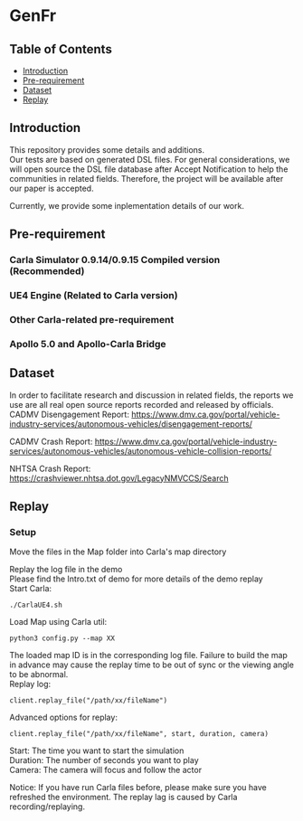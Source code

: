 # GenFr


## Table of Contents

- [Introduction](#introduction)
- [Pre-requirement](#pre-requirement)
- [Dataset](#Dataset)
- [Replay](#Replay)

  
## Introduction  
This repository provides some details and additions.  
Our tests are based on generated DSL files. For general considerations, we will open source the DSL file database after Accept Notification to help the communities in related fields.
Therefore, the project will be available after our paper is accepted.

Currently, we provide some inplementation details of our work.



## Pre-requirement

### Carla Simulator 0.9.14/0.9.15 Compiled version (Recommended)
### UE4 Engine (Related to Carla version)
### Other Carla-related pre-requirement
### Apollo 5.0 and Apollo-Carla Bridge



## Dataset
In order to facilitate research and discussion in related fields, the reports we use are all real open source reports recorded and released by officials.  
CADMV Disengagement Report: https://www.dmv.ca.gov/portal/vehicle-industry-services/autonomous-vehicles/disengagement-reports/
  
CADMV Crash Report: https://www.dmv.ca.gov/portal/vehicle-industry-services/autonomous-vehicles/autonomous-vehicle-collision-reports/
  
NHTSA Crash Report: https://crashviewer.nhtsa.dot.gov/LegacyNMVCCS/Search
  

## Replay
### Setup
Move the files in the Map folder into Carla's map directory
   
Replay the log file in the demo   
Please find the Intro.txt of demo for more details of the demo replay     
Start Carla:            
```
./CarlaUE4.sh
```
Load Map using Carla util:
```
python3 config.py --map XX
```
The loaded map ID is in the corresponding log file. Failure to build the map in advance may cause the replay time to be out of sync or the viewing angle to be abnormal.     
Replay log:      
```
client.replay_file("/path/xx/fileName")
```
Advanced options for replay:    
```
client.replay_file("/path/xx/fileName", start, duration, camera)
```

Start: The time you want to start the simulation    
Duration: The number of seconds you want to play    
Camera: The camera will focus and follow the actor     

Notice: If you have run Carla files before, please make sure you have refreshed the environment. The replay lag is caused by Carla recording/replaying.   


